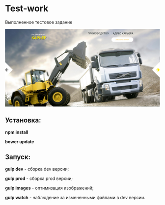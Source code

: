 # Test-work
Выполненное тестовое задание

![GitHub Logo](/doc/screenshot.jpg)


Установка:
----------
**npm install**

**bower update**


Запуск:
------

**gulp dev** - сборка dev версии;

**gulp prod** - сборка prod версии;

**gulp images** - оптимизация изображений;

**gulp watch** - наблюдение за измененными файлами в dev версии.
